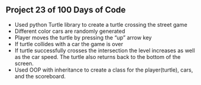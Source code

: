 ## Project 23 of 100 Days of Code
- Used python Turtle library to create a turtle crossing the street game
- Different color cars are randomly generated 
- Player moves the turtle by pressing the “up” arrow key
- If turtle collides with a car the game is over
- If turtle successfully crosses the intersection the level increases as well as the car speed. The turtle also returns back to the bottom of the screen.
- Used OOP with inheritance to create a class for the player(turtle), cars, and the scoreboard.
